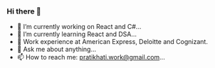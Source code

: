 ### Hi there 👋


- 🔭 I’m currently working on React and C#...
- 🌱 I’m currently learning React and DSA...
- 🤔 Work experience at American Express, Deloitte and Cognizant.
- 💬 Ask me about anything...
- 📫 How to reach me: pratikhati.work@gmail.com...

